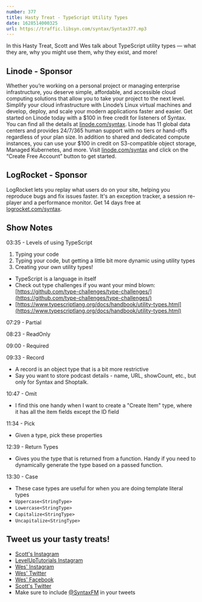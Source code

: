 ```yaml
---
number: 377
title: Hasty Treat - TypeScript Utility Types
date: 1628514000325
url: https://traffic.libsyn.com/syntax/Syntax377.mp3
---
```


In this Hasty Treat, Scott and Wes talk about TypeScript utility types — what they are, why you might use them, why they exist, and more!

## Linode - Sponsor
Whether you’re working on a personal project or managing enterprise infrastructure, you deserve simple, affordable, and accessible cloud computing solutions that allow you to take your project to the next level. Simplify your cloud infrastructure with Linode’s Linux virtual machines and develop, deploy, and scale your modern applications faster and easier. Get started on Linode today with a $100 in free credit for listeners of Syntax. You can find all the details at [linode.com/syntax](https://linode.com/syntax). Linode has 11 global data centers and provides 24/7/365 human support with no tiers or hand-offs regardless of your plan size. In addition to shared and dedicated compute instances, you can use your $100 in credit on S3-compatible object storage, Managed Kubernetes, and more. Visit [linode.com/syntax](https://linode.com/syntax) and click on the “Create Free Account” button to get started.

## LogRocket - Sponsor
LogRocket lets you replay what users do on your site, helping you reproduce bugs and fix issues faster. It's an exception tracker, a session re-player and a performance monitor. Get 14 days free at [logrocket.com/syntax](https://logrocket.com/syntax).

## Show Notes
03:35 - Levels of using TypeScript
1. Typing your code
2. Typing your code, but getting a little bit more dynamic using utility types
3. Creating your own utility types!
* TypeScript is a language in itself
* Check out type challenges if you want your mind blown: [https://github.com/type-challenges/type-challenges/](https://github.com/type-challenges/type-challenges/)
* [https://www.typescriptlang.org/docs/handbook/utility-types.html](https://www.typescriptlang.org/docs/handbook/utility-types.html)

07:29 - Partial

08:23 - ReadOnly

09:00 - Required

09:33 - Record
* A record is an object type that is a bit more restrictive
* Say you want to store podcast details - name, URL, showCount, etc., but only for Syntax and Shoptalk.

10:47 - Omit
* I find this one handy when I want to create a "Create Item" type, where it has all the item fields except the ID field

11:34 - Pick
* Given a type, pick these properties 

12:39 - Return Types
* Gives you the type that is returned from a function. Handy if you need to dynamically generate the type based on a passed function.

13:30 - Case
* These case types are useful for when you are doing template literal types
* `Uppercase<StringType>`
* `Lowercase<StringType>`
* `Capitalize<StringType>`
* `Uncapitalize<StringType>`

## Tweet us your tasty treats!
* [Scott's Instagram](https://www.instagram.com/stolinski/)
* [LevelUpTutorials Instagram](https://www.instagram.com/LevelUpTutorials/)
* [Wes' Instagram](https://www.instagram.com/wesbos/)
* [Wes' Twitter](https://twitter.com/wesbos)
* [Wes' Facebook](https://www.facebook.com/wesbos.developer)
* [Scott's Twitter](https://twitter.com/stolinski)
* Make sure to include [@SyntaxFM](https://twitter.com/SyntaxFM) in your tweets